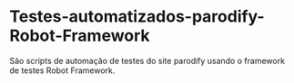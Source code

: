# Testes-automatizados-parodify-Robot-Framework
São scripts de automação de testes do site parodify usando o framework de testes Robot Framework.
